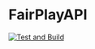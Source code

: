# FairPlayAPI
[![Test and Build](https://github.com/ariskostopoulos/FairPlayAPI/actions/workflows/mvn_test.yml/badge.svg)](https://github.com/ariskostopoulos/FairPlayAPI/actions/workflows/mvn_test.yml)
